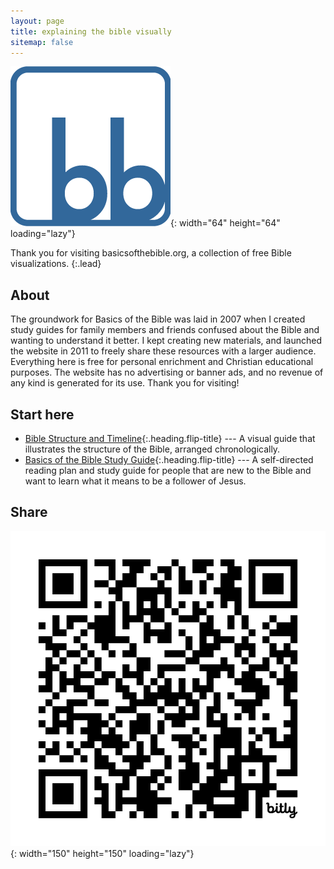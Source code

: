 ```yaml
---
layout: page
title: explaining the bible visually
sitemap: false
---
```

![Thumbnail image](assets/img/misc/bb.png){: width="64" height="64" loading="lazy"}  

Thank you for visiting basicsofthebible.org, a collection of free Bible visualizations.
{:.lead}

## About
The groundwork for Basics of the Bible was laid in 2007 when I created study guides for family members and friends confused about the Bible and wanting to understand it better. I kept creating new materials, and launched the website in 2011 to freely share these resources with a larger audience. Everything here is free for personal enrichment and Christian educational purposes. The website has no advertising or banner ads, and no revenue of any kind is generated for its use. Thank you for visiting!

## Start here
* [Bible Structure and Timeline](bst/README.md){:.heading.flip-title} --- A visual guide that illustrates the structure of the Bible, arranged chronologically.
* [Basics of the Bible Study Guide](studyguide/Introduction.md){:.heading.flip-title} --- A self-directed reading plan and study guide for people that are new to the Bible and want to learn what it means to be a follower of Jesus.

## Share <span class="icon-qrcode"></span>
 ![Actual-size image](assets/img/misc/homepage_qr.png){: width="150" height="150" loading="lazy"}
